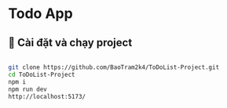 # Todo App


## 🚀 Cài đặt và chạy project

```bash

git clone https://github.com/BaoTram2k4/ToDoList-Project.git
cd ToDoList-Project
npm i
npm run dev
http://localhost:5173/